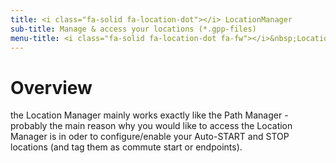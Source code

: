 ```yaml
---
title: <i class="fa-solid fa-location-dot"></i> LocationManager
sub-title: Manage & access your locations (*.gpp-files)
menu-title: <i class="fa-solid fa-location-dot fa-fw"></i>&nbsp;LocationManager
---
```

# Overview
the Location Manager mainly works exactly like the Path Manager - probably the main reason why you would like to access
the Location Manager is in oder to configure/enable your Auto-START and STOP locations (and tag them as commute start
or endpoints).

